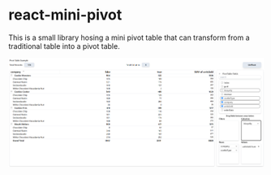 # react-mini-pivot

This is a small library hosing a mini pivot table that can transform from a traditional table into a pivot table. 

![alt pivottable](images/pivotTable.png)